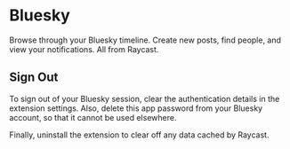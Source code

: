 # Bluesky

Browse through your Bluesky timeline. Create new posts, find people, and view your notifications. All from Raycast.

## Sign Out

To sign out of your Bluesky session, clear the authentication details in the extension settings. Also, delete this app password from your Bluesky account, so that it cannot be used elsewhere.

Finally, uninstall the extension to clear off any data cached by Raycast.
